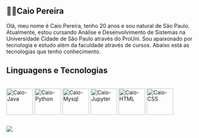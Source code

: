 ## 👨‍💻Caio Pereira

Olá, meu nome é Caio Pereira, tenho 20 anos e sou natural de São Paulo. Atualmente, estou cursando Análise e Desenvolvimento de Sistemas na Universidade Cidade de São Paulo através do ProUni. Sou apaixonado por tecnologia e estudo além da faculdade através de cursos. Abaixo está as tecnologias que tenho conhecimento.

## Linguagens e Tecnologias

 <div style="display: inline_block"><br>
 
<img align = "center" alt=" Caio-Java" heigth="30" width= "70" src= "https://cdn.jsdelivr.net/gh/devicons/devicon@latest/icons/java/java-original.svg" >
<img align = "center" alt=" Caio-Python" heigth="30" width= "70" src= "https://cdn.jsdelivr.net/gh/devicons/devicon@latest/icons/python/python-original.svg" />
<img align = "center" alt=" Caio-Mysql" heigth="30" width= "70" src="https://cdn.jsdelivr.net/gh/devicons/devicon@latest/icons/mysql/mysql-original.svg" />
<img  align = "center" alt=" Caio-Jupyter" heigth="30" width= "70" src="https://cdn.jsdelivr.net/gh/devicons/devicon@latest/icons/jupyter/jupyter-original.svg" />
<img align = "center" alt=" Caio-HTML" heigth="30" width= "70" src="https://cdn.jsdelivr.net/gh/devicons/devicon@latest/icons/html5/html5-original.svg" />
<img align = "center" alt=" Caio-CSS" heigth="30" width= "70" src="https://cdn.jsdelivr.net/gh/devicons/devicon@latest/icons/css3/css3-original.svg" />
                    
          
          

          

</div>

##

<div>
  <a href="https://www.linkedin.com/in/caio-pereira-do-nascimento-4837b125a" target="_blank">
  <img src="https://img.shields.io/badge/-LinkedIn-%230077B5?style=for-the-badge&logo=linkedin&logoColor=white">
</a>

  
</div>
          
